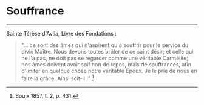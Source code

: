 # Souffrance

***

Sainte Térèse d'Avila, Livre des Fondations :

> "... ce sont des âmes qui n'aspirent qu'à souffrir pour le service du divin Maître. Nous devons toutes brûler de ce saint désir; et celle qui ne l'a pas, ne doit pas se regarder comme une véritable Carmélite; nos âmes doivent avoir soif non de repos, mais de souffrances, afin d'imiter en quelque chose notre véritable Epoux. Je le prie de nous en faire la grâce. Ainsi soit-il !" [^1]

[^1]: Bouix 1857, t. 2, p. 431.

